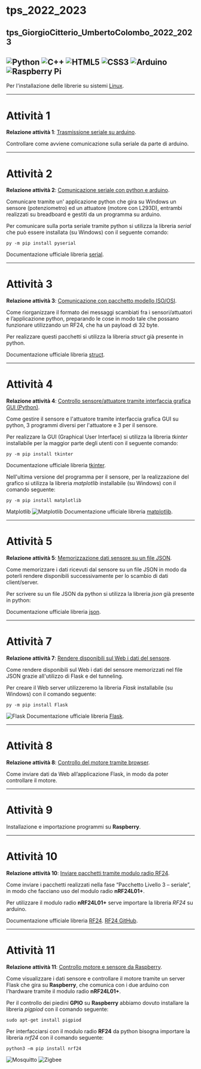 # tps_2022_2023
tps_GiorgioCitterio_UmbertoColombo_2022_2023
---
![Python](https://img.shields.io/badge/python-3670A0?style=for-the-badge&logo=python&logoColor=ffdd54)
![C++](https://img.shields.io/badge/c++-%2300599C.svg?style=for-the-badge&logo=c%2B%2B&logoColor=white)
![HTML5](https://img.shields.io/badge/html5-%23E34F26.svg?style=for-the-badge&logo=html5&logoColor=white)
![CSS3](https://img.shields.io/badge/css3-%231572B6.svg?style=for-the-badge&logo=css3&logoColor=white)
![Arduino](https://img.shields.io/badge/-Arduino-00979D?style=for-the-badge&logo=Arduino&logoColor=white)
![Raspberry Pi](https://img.shields.io/badge/-RaspberryPi-C51A4A?style=for-the-badge&logo=Raspberry-Pi)
---

Per l'installazione delle librerie su sistemi [Linux](lib.md).

---

# Attività 1

**Relazione attività 1**: [Trasmissione seriale su arduino](01_TrasmissioneSerialeArduino/01_TrasmissioneSerialeArduino_Relazione.pdf).

Controllare come avviene comunicazione sulla seriale da parte di arduino.

---

# Attività 2

**Relazione attività 2**: [Comunicazione seriale con python e arduino](02_Python-2-Seriale/02_Python_2_Seriale_Relazione.pdf).

Comunicare tramite un' applicazione python che gira su Windows un sensore (potenziometro)  ed  un  attuatore  (motore  con 
L293D), entrambi realizzati su breadboard e gestiti da un programma su arduino.

Per comunicare sulla porta seriale tramite python si utilizza la libreria *serial* che può essere installata (su Windows) con il seguente comando:
```
py -m pip install pyserial
```

Documentazione ufficiale libreria [serial](https://pyserial.readthedocs.io/en/latest/pyserial.html).

---

# Attività 3

**Relazione attività 3**: [Comunicazione con pacchetto modello ISO/OSI](03_Python-3-Pacchetto_livello_3_7_del%20modello_ISO-OSI_su_seriale/03_Python_3_Pacchetto_livello_3_7_modello_ISOOSI_su_seriale_Relazione.pdf).

Come riorganizzare il formato dei messaggi scambiati fra i sensori/attuatori e l’applicazione python, preparando le cose in modo tale che possano funzionare utilizzando un RF24, che ha un payload di 32 byte.

Per realizzare questi pacchetti si utilizza la libreria *struct* già presente in python.

Documentazione ufficiale libreria [struct](https://docs.python.org/3/library/struct.html).

---

# Attività 4

**Relazione attività 4**: [Controllo sensore/attuatore tramite interfaccia grafica GUI (Python)](04_Python-4-GUI/04_Python_4_GUI_Relazione.pdf).

Come gestire il sensore e l'attuatore tramite interfaccia grafica GUI su python, 3 programmi diversi per l'attuatore e 3 per il sensore.

Per realizzare la GUI (Graphical User Interface) si utilizza la libreria *tkinter* installabile per la maggior parte degli utenti con il seguente comando:
```
py -m pip install tkinter
```

Documentazione ufficiale libreria [tkinter](https://docs.python.org/3/library/tk.html).

Nell'ultima versione del programma per il sensore, per la realizzazione del grafico si utilizza la libreria *matplotlib* installabile (su Windows) con il comando seguente:
```
py -m pip install matplotlib
```

Matplotlib 	![Matplotlib](https://img.shields.io/badge/Matplotlib-%23ffffff.svg?style=for-the-badge&logo=Matplotlib&logoColor=black)
Documentazione ufficiale libreria [matplotlib](https://matplotlib.org/).

---

# Attività 5

**Relazione attività 5**: [Memorizzazione dati sensore su un file JSON](05_Python-5-JSON/05_Python_5_JSON_Relazione.pdf).

Come memorizzare i dati ricevuti dal sensore su un file JSON in modo da poterli rendere disponibili successivamente per lo scambio di dati client/server.

Per scrivere su un file JSON da python si utilizza la libreria *json* già presente in python:

Documentazione ufficiale libreria [json](https://docs.python.org/3/library/json.html).

---

# Attività 7

**Relazione attività 7**: [Rendere disponibili sul Web i dati del sensore](07_Python-7-Flask/07_Python_7_Flask_Relazione.pdf).

Come rendere disponibili sul Web i dati del sensore memorizzati nel file JSON grazie all'utilizzo di Flask e del tunneling.

Per creare il Web server utilizzeremo la libreria *Flask* installabile (su Windows) con il comando seguente:
```
py -m pip install Flask
```
![Flask](https://img.shields.io/badge/flask-%23000.svg?style=for-the-badge&logo=flask&logoColor=white)
Documentazione ufficiale libreria [Flask](https://flask.palletsprojects.com/en/2.2.x/).

---

# Attività 8

**Relazione attività 8**: [Controllo del motore tramite browser](08_Python-8-Form/08_Python_8_Form_Relazione.pdf).

Come inviare dati da Web all’applicazione Flask, in modo da poter controllare il motore.

---

# Attività 9

Installazione e importazione programmi su **Raspberry**.

---

# Attività 10

**Relazione attività 10**: [Inviare pacchetti tramite modulo radio RF24](10_Pacchetto-RF24-Arduino/10_Pacchetto_RF24_Arduino_Relazione.pdf).

Come inviare i pacchetti realizzati nella fase “Pacchetto Livello 3 – seriale”, in modo che facciano uso del modulo radio **nRF24L01+**.

Per utilizzare il modulo radio **nRF24L01+** serve importare la libreria *RF24* su arduino.

Documentazione ufficiale libreria [RF24](https://nrf24.github.io/RF24/classRF24.html).
[RF24 GitHub](https://github.com/bjarne-hansen/py-nrf24).

---

# Attività 11

**Relazione attività 11**: [Controllo motore e sensore da Raspberry](11_Pacchetto-RF24-Raspberry/11_Pacchetto-RF24-Raspberry_Relazione.pdf).

Come visualizzare i dati sensore e controllare il motore tramite un server Flask che gira su **Raspberry**, che comunica con i due arduino con l'hardware tramite il modulo radio **nRF24L01+**.

Per il controllo dei piedini **GPIO** su **Raspberry** abbiamo dovuto installare la libreria *pigpiod* con il comando seguente:
```
sudo apt-get install pigpiod
```

Per interfacciarsi con il modulo radio **RF24** da python bisogna importare la libreria *nrf24* con il comando seguente:
```
python3 –m pip install nrf24  
```



![Mosquitto](https://img.shields.io/badge/mosquitto-%233C5280.svg?style=for-the-badge&logo=eclipsemosquitto&logoColor=white)
![Zigbee](https://img.shields.io/badge/zigbee-%23EB0443.svg?style=for-the-badge&logo=zigbee&logoColor=white)
